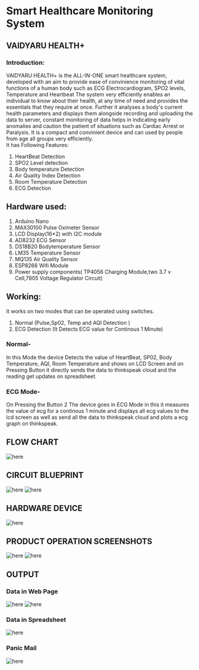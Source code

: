 
# Smart Healthcare Monitoring  System 
## VAIDYARU HEALTH+

### Introduction:
VAIDYARU HEALTH+ is the ALL-IN-ONE smart healthcare system, developed with an aim to provide ease of convinience monitoring of vital functions of
a human body such as ECG Electrocardiogram, SPO2 levels, Temperature and Heartbeat The system very efficiently enables an individual to know about their health,
at any time of need and provides the essentials that they require at once. Further it analyses a body's current health parameters and displays them alongside 
recording and uploading the data to server, constant monitoring of data helps in indicating early anomalies and caution the patient of situations such as
Cardiac Arrest or Paralysis. It is a compact and convinient device and can used by people from age all groups very efficiently.  
It has Following Features:
1. HeartBeat Detection 
2. SPO2 Level detection
3. Body temperature Detection
4. Air Quality Index Detection 
5. Room Temperature Detection
6. ECG Detection

## Hardware used:
1. Arduino Nano
2. MAX30100 Pulse Oximeter Sensor
3. LCD Display(16*2) with I2C module
4. AD8232 ECG Sensor
5. DS18B20 Bodytemperature Sensor
6. LM35 Temperature Sensor
7. MQ135 Air Quality Sensor
8. ESP8266 Wifi Module
9. Power supply components( TP4056 Charging Module,two 3.7 v Cell,7805 Voltage Regulator Circuit)


## Working: 
It works on two modes that can be operated using switches.
1. Normal (Pulse,Sp02, Temp and AQI Detection )
2. ECG Detection (It Detects ECG value for Continous 1 Minute)
### Normal-
 In this Mode the device Detects the value of HeartBeat, SP02, Body Temperature, AQI, Room Temperature and shows on LCD Screen and on Pressing Button it directly sends the data to thinkspeak cloud and the reading get updates on spreadsheet. 
### ECG Mode-
 On Pressing the Button 2 The device goes in ECG Mode in this it measures the value of ecg for a continous 1 minute and displays all ecg values to the lcd screen as well as send all the data to thinkspeak cloud and plots a ecg graph on thinkspeak.

## FLOW CHART
![here](flowchartt.png)

## CIRCUIT BLUEPRINT 
![here](powercircuitt.png)
![here](circuitfinalj.png)


## HARDWARE DEVICE
![here](IMG_20220810_133745.jpg)  

          
          

## PRODUCT OPERATION SCREENSHOTS
 ![here](IMG_20220810_134102.jpg) 
 ![here](IMG_20220810_134628.jpg) 
 
 ## OUTPUT
 ### Data in Web Page
 ![here](ss1.png) 
 ![here](ss2.png) 
 ### Data in Spreadsheet
 ![here](ss3.png) 
 ### Panic Mail 
 ![here](ss4.png) 
 


